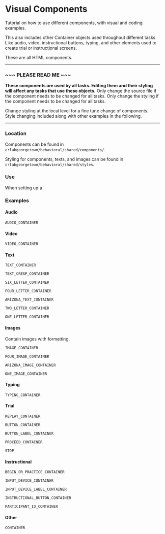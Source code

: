 # Visual Components #

Tutorial on how to use different components, with visual and coding examples.

This also includes other Container objects used throughout different tasks. Like audio, video, instructional buttons, typing, and other elements used to create trial or instructional screens.

These are all HTML components.

___
### ~~~ PLEASE READ ME ~~~ ###

**These components are used by all tasks. Editing them and their styling will affect any tasks that use these objects.** Only change the source file if the component needs to be changed for all tasks. Only change the styling if the component needs to be changed for all tasks.

Change styling at the local level for a fine tune change of components. Style changing included along with other examples in the following.
___

### Location ###

Components can be found in `crlabgeorgetown/behavioral/shared/components/`.

Styling for components, texts, and images can be found in `crlabgeorgetown/behavioral/shared/styles`.

### Use ###

When setting up a 

### Examples ###

#### Audio ####

`AUDIO_CONTAINER`

#### Video ####

`VIDEO_CONTAINER`

#### Text ####

`TEXT_CONTAINER`

`TEXT_CRESP_CONTAINER`

`SIX_LETTER_CONTAINER`

`FOUR_LETTER_CONTAINER`

`ARIZONA_TEXT_CONTAINER`

`TWO_LETTER_CONTAINER`

`ONE_LETTER_CONTAINER`


#### Images ####

Contain images with formatting. 

`IMAGE_CONTAINER`

`FOUR_IMAGE_CONTAINER`

`ARIZONA_IMAGE_CONTAINER`

`ONE_IMAGE_CONTAINER`

#### Typing ####

`TYPING_CONTAINER`

#### Trial ####

`REPLAY_CONTAINER`

`BUTTON_CONTAINER`

`BUTTON_LABEL_CONTAINER`

`PROCEED_CONTAINER`

`STOP`


#### Instructional ####

`BEGIN_OR_PRACTICE_CONTAINER`

`INPUT_DEVICE_CONTAINER`

`INPUT_DEVICE_LABEL_CONTAINER`

`INSTRUCTIONAL_BUTTON_CONTAINER`

`PARTICIPANT_ID_CONTAINER`

#### Other ####

`CONTAINER`